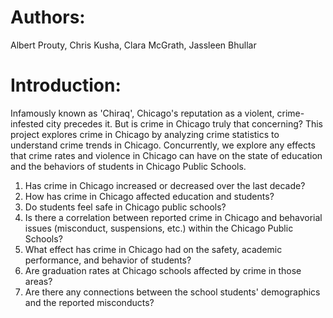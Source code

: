 # Authors: 

Albert Prouty, Chris Kusha, Clara McGrath, Jassleen Bhullar


# Introduction:

Infamously known as 'Chiraq', Chicago's reputation as a violent, crime-infested city precedes it. But is crime in Chicago truly that concerning? This project explores crime in Chicago by analyzing crime statistics to understand crime trends in Chicago. Concurrently, we explore any effects that crime rates and violence in Chicago can have on the state of education and the behaviors of students in Chicago Public Schools.


  1. Has crime in Chicago increased or decreased over the last decade?
  2. How has crime in Chicago affected education and students?
  3. Do students feel safe in Chicago public schools?
  4. Is there a correlation between reported crime in Chicago and behavorial issues (misconduct, suspensions, etc.) within the Chicago Public Schools?
  5. What effect has crime in Chicago had on the safety, academic performance, and behavior of students?
  6. Are graduation rates at Chicago schools affected by crime in those areas?
  7. Are there any connections between the school students' demographics and the reported misconducts?
  
  

  
